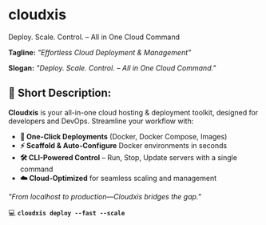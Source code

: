 # cloudxis
Deploy. Scale. Control. – All in One Cloud Command

**Tagline:** *"Effortless Cloud Deployment & Management"*  

**Slogan:** *"Deploy. Scale. Control. – All in One Cloud Command."*  

## 🚀 **Short Description:**  
**Cloudxis** is your all-in-one cloud hosting & deployment toolkit, designed for developers and DevOps. Streamline your workflow with:  

- **🚀 One-Click Deployments** (Docker, Docker Compose, Images)  
- **⚡ Scaffold & Auto-Configure** Docker environments in seconds  
- **🛠️ CLI-Powered Control** – Run, Stop, Update servers with a single command  
- **☁️ Cloud-Optimized** for seamless scaling and management  

*"From localhost to production—Cloudxis bridges the gap."*  

💻 **`cloudxis deploy --fast --scale`**  
